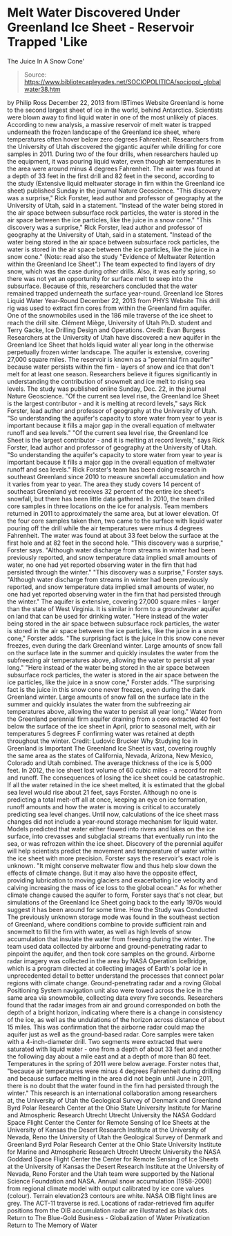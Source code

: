 # Melt Water Discovered Under Greenland Ice Sheet - Reservoir Trapped 'Like 
The Juice In A Snow Cone'

> Source: https://www.bibliotecapleyades.net/SOCIOPOLITICA/sociopol_globalwater38.htm

by Philip Ross December 22, 2013 from IBTimes Website
Greenland is home to the second largest sheet of ice in the world,
behind Antarctica.
Scientists were blown away to find liquid water in one of the most unlikely of places.
According to new analysis, a massive reservoir of melt water is trapped underneath the frozen landscape of the Greenland ice sheet, where temperatures often hover below zero degrees Fahrenheit. Researchers from the University of Utah discovered the gigantic aquifer while drilling for core samples in 2011. During two of the four drills, when researchers hauled up the equipment, it was pouring liquid water, even though air temperatures in the area were around minus 4 degrees Fahrenheit.
The water was found at a depth of 33 feet in the first drill and 82 feet in the second, according to the study (Extensive liquid meltwater storage in firn within the Greenland ice sheet) published Sunday in the journal Nature Geoscience.
"This discovery was a surprise," Rick Forster, lead author and professor of geography at the University of Utah, said in a statement. "Instead of the water being stored in the air space between subsurface rock particles, the water is stored in the air space between the ice particles, like the juice in a snow cone."
"This discovery was a surprise," Rick Forster, lead author and professor of geography at the University of Utah, said in a statement.
"Instead of the water being stored in the air space between subsurface rock particles, the water is stored in the air space between the ice particles, like the juice in a snow cone."
(Note: read also the study "Evidence of Meltwater Retention within the Greenland Ice Sheet".)
The team expected to find layers of dry snow, which was the case during other drills. Also, it was early spring, so there was not yet an opportunity for surface melt to seep into the subsurface.
Because of this, researchers concluded that the water remained trapped underneath the surface year-round.
Greenland Ice Stores Liquid Water Year-Round December 22, 2013
from PHYS Website
This drill rig was used to extract firn cores from within the Greenland firn aquifer.
One of the snowmobiles used in the 186 mile traverse of the ice sheet to reach the drill site.
Clément Miège, University of Utah Ph.D. student and Terry Gacke, Ice Drilling Design and Operations.
Credit: Evan Burgess
Researchers at the University of Utah have discovered a new aquifer in the Greenland Ice Sheet that holds liquid water all year long in the otherwise perpetually frozen winter landscape.
The aquifer is extensive, covering 27,000 square miles.
The reservoir is known as a "perennial firn aquifer" because water persists within the firn - layers of snow and ice that don't melt for at least one season. Researchers believe it figures significantly in understanding the contribution of snowmelt and ice melt to rising sea levels.
The study was published online Sunday, Dec. 22, in the journal Nature Geoscience.
"Of the current sea level rise, the Greenland Ice Sheet is the largest contributor - and it is melting at record levels," says Rick Forster, lead author and professor of geography at the University of Utah. "So understanding the aquifer's capacity to store water from year to year is important because it fills a major gap in the overall equation of meltwater runoff and sea levels."
"Of the current sea level rise, the Greenland Ice Sheet is the largest contributor - and it is melting at record levels," says Rick Forster, lead author and professor of geography at the University of Utah.
"So understanding the aquifer's capacity to store water from year to year is important because it fills a major gap in the overall equation of meltwater runoff and sea levels."
Rick Forster's team has been doing research in southeast Greenland since 2010 to measure snowfall accumulation and how it varies from year to year.
The area they study covers 14 percent of southeast Greenland yet receives 32 percent of the entire ice sheet's snowfall, but there has been little data gathered. In 2010, the team drilled core samples in three locations on the ice for analysis. Team members returned in 2011 to approximately the same area, but at lower elevation.
Of the four core samples taken then, two came to the surface with liquid water pouring off the drill while the air temperatures were minus 4 degrees Fahrenheit.
The water was found at about 33 feet below the surface at the first hole and at 82 feet in the second hole.
"This discovery was a surprise," Forster says. "Although water discharge from streams in winter had been previously reported, and snow temperature data implied small amounts of water, no one had yet reported observing water in the firn that had persisted through the winter."
"This discovery was a surprise," Forster says.
"Although water discharge from streams in winter had been previously reported, and snow temperature data implied small amounts of water, no one had yet reported observing water in the firn that had persisted through the winter."
The aquifer is extensive, covering 27,000 square miles - larger than the state of West Virginia.
It is similar in form to a groundwater aquifer on land that can be used for drinking water.
"Here instead of the water being stored in the air space between subsurface rock particles, the water is stored in the air space between the ice particles, like the juice in a snow cone," Forster adds. "The surprising fact is the juice in this snow cone never freezes, even during the dark Greenland winter. Large amounts of snow fall on the surface late in the summer and quickly insulates the water from the subfreezing air temperatures above, allowing the water to persist all year long."
"Here instead of the water being stored in the air space between subsurface rock particles, the water is stored in the air space between the ice particles, like the juice in a snow cone," Forster adds.
"The surprising fact is the juice in this snow cone never freezes, even during the dark Greenland winter. Large amounts of snow fall on the surface late in the summer and quickly insulates the water from the subfreezing air temperatures above, allowing the water to persist all year long."
Water from the Greenland perennial firm aquifer draining from a core extracted 40 feet below the surface of the ice sheet in April, prior to seasonal melt, with air temperatures 5 degrees F confirming water was retained at depth throughout the winter. Credit: Ludovic Brucker
Why Studying Ice in Greenland is Important
The Greenland Ice Sheet is vast, covering roughly the same area as the states of California, Nevada, Arizona, New Mexico, Colorado and Utah combined.
The average thickness of the ice is 5,000 feet. In 2012, the ice sheet lost volume of 60 cubic miles - a record for melt and runoff.
The consequences of losing the ice sheet could be catastrophic. If all the water retained in the ice sheet melted, it is estimated that the global sea level would rise about 21 feet, says Forster. Although no one is predicting a total melt-off all at once, keeping an eye on ice formation, runoff amounts and how the water is moving is critical to accurately predicting sea level changes.
Until now, calculations of the ice sheet mass changes did not include a year-round storage mechanism for liquid water. Models predicted that water either flowed into rivers and lakes on the ice surface, into crevasses and subglacial streams that eventually run into the sea, or was refrozen within the ice sheet.
Discovery of the perennial aquifer will help scientists predict the movement and temperature of water within the ice sheet with more precision.
Forster says the reservoir's exact role is unknown.
"It might conserve meltwater flow and thus help slow down the effects of climate change. But it may also have the opposite effect, providing lubrication to moving glaciers and exacerbating ice velocity and calving increasing the mass of ice loss to the global ocean."
As for whether climate change caused the aquifer to form, Forster says that's not clear, but simulations of the Greenland Ice Sheet going back to the early 1970s would suggest it has been around for some time.
How the Study was Conducted
The previously unknown storage mode was found in the southeast section of Greenland, where conditions combine to provide sufficient rain and snowmelt to fill the firn with water, as well as high levels of snow accumulation that insulate the water from freezing during the winter.
The team used data collected by airborne and ground-penetrating radar to pinpoint the aquifer, and then took core samples on the ground.
Airborne radar imagery was collected in the area by NASA Operation IceBridge, which is a program directed at collecting images of Earth's polar ice in unprecedented detail to better understand the processes that connect polar regions with climate change.
Ground-penetrating radar and a roving Global Positioning System navigation unit also were towed across the ice in the same area via snowmobile, collecting data every five seconds.
Researchers found that the radar images from air and ground corresponded on both the depth of a bright horizon, indicating where there is a change in consistency of the ice, as well as the undulations of the horizon across distance of about 15 miles.
This was confirmation that the airborne radar could map the aquifer just as well as the ground-based radar.
Core samples were taken with a 4-inch-diameter drill. Two segments were extracted that were saturated with liquid water - one from a depth of about 33 feet and another the following day about a mile east and at a depth of more than 80 feet.
Temperatures in the spring of 2011 were below average.
Forster notes that,
"because air temperatures were minus 4 degrees Fahrenheit during drilling and because surface melting in the area did not begin until June in 2011, there is no doubt that the water found in the firn had persisted through the winter."
This research is an international collaboration among researchers at,
the University of Utah the Geological Survey of Denmark and Greenland Byrd Polar Research Center at the Ohio State University Institute for Marine and Atmospheric Research Utrecht Utrecht University the NASA Goddard Space Flight Center the Center for Remote Sensing of Ice Sheets at the University of Kansas the Desert Research Institute at the University of Nevada, Reno
the University of Utah
the Geological Survey of Denmark and Greenland
Byrd Polar Research Center at the Ohio State University
Institute for Marine and Atmospheric Research Utrecht
Utrecht University
the NASA Goddard Space Flight Center
the Center for Remote Sensing of Ice Sheets at the University of Kansas
the Desert Research Institute at the University of Nevada, Reno
Forster and the Utah team were supported by the National Science Foundation and NASA.
Annual snow accumulation (1958-2008) from
regional climate model with output calibrated by ice core values (colour). Terrain elevation23 contours are white. NASA OIB flight lines are grey.
The ACT-11 traverse is red.
Locations of radar-retrieved firn aquifer positions from
the OIB accumulation radar are illustrated as black dots.
Return to The Blue-Gold Business - Globalization of Water Privatization
Return to The Memory of Water
